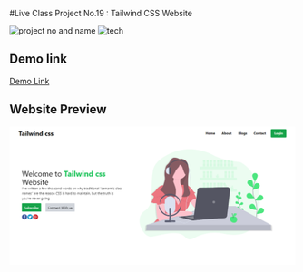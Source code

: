 #Live Class Project No.19 : Tailwind CSS Website

![project no and name](https://img.shields.io/badge/Live%20Class%20Project%20No.19-Tailwind%20CSS%20Website-red) ![tech](https://img.shields.io/badge/Technologies-HTML%2FCSS%2FTailwind-lightgrey)

## Demo link

[Demo Link](https://tailwind-css-website-using-tailwind.netlify.app/)

## Website Preview

![preview](./images/screencapture-tailwind-css-website-using-tailwind-netlify-app-2022-09-04-22_48_04.png)
